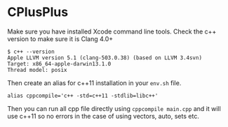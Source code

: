 # CPlusPlus

Make sure you have installed Xcode command line tools. Check the c++ version to make sure it is Clang 4.0+

    $ c++ --version
    Apple LLVM version 5.1 (clang-503.0.38) (based on LLVM 3.4svn)
    Target: x86_64-apple-darwin13.1.0
    Thread model: posix

Then create an alias for c++11 installation in your `env.sh` file.

    alias cppcompile='c++ -std=c++11 -stdlib=libc++'

Then you can run all cpp file directly using `cppcompile main.cpp` and it will use c++11 so no errors in the case of using vectors, auto, sets etc.
